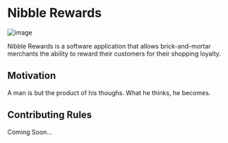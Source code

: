 # Nibble Rewards

![image](http://facebook.com)


Nibble Rewards is a software application that allows brick-and-mortar merchants the ability to reward their customers for their shopping loyalty.

## Motivation

A man is but the product of his thoughs. What he thinks, he becomes.

## Contributing Rules

Coming Soon...

